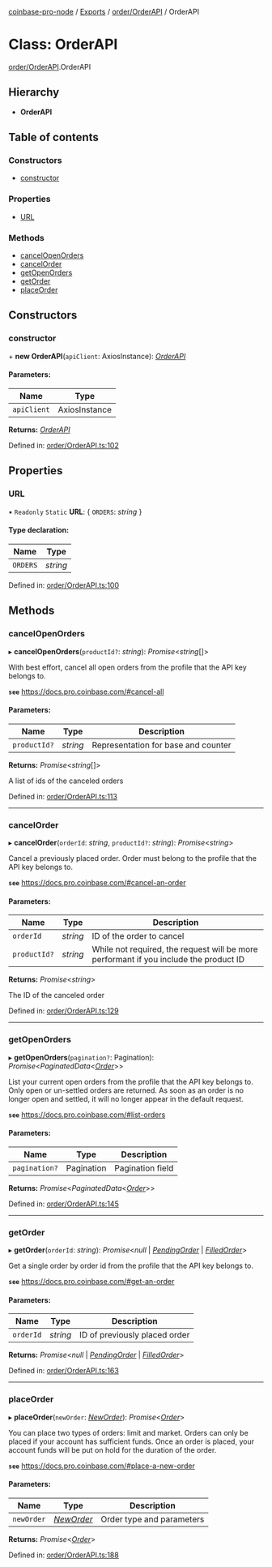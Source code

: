 [coinbase-pro-node](../../README.md) / [Exports](../../modules.md) / [order/OrderAPI](../../modules/order_orderapi.md) / OrderAPI

# Class: OrderAPI

[order/OrderAPI](../../modules/order_orderapi.md).OrderAPI

## Hierarchy

- **OrderAPI**

## Table of contents

### Constructors

- [constructor](orderapi.orderapi.md#constructor)

### Properties

- [URL](orderapi.orderapi.md#url)

### Methods

- [cancelOpenOrders](orderapi.orderapi.md#cancelopenorders)
- [cancelOrder](orderapi.orderapi.md#cancelorder)
- [getOpenOrders](orderapi.orderapi.md#getopenorders)
- [getOrder](orderapi.orderapi.md#getorder)
- [placeOrder](orderapi.orderapi.md#placeorder)

## Constructors

### constructor

\+ **new OrderAPI**(`apiClient`: AxiosInstance): [_OrderAPI_](orderapi.orderapi.md)

#### Parameters:

| Name        | Type          |
| ----------- | ------------- |
| `apiClient` | AxiosInstance |

**Returns:** [_OrderAPI_](orderapi.orderapi.md)

Defined in: [order/OrderAPI.ts:102](https://github.com/bennycode/coinbase-pro-node/blob/7d07dce/src/order/OrderAPI.ts#L102)

## Properties

### URL

▪ `Readonly` `Static` **URL**: { `ORDERS`: _string_ }

#### Type declaration:

| Name     | Type     |
| -------- | -------- |
| `ORDERS` | _string_ |

Defined in: [order/OrderAPI.ts:100](https://github.com/bennycode/coinbase-pro-node/blob/7d07dce/src/order/OrderAPI.ts#L100)

## Methods

### cancelOpenOrders

▸ **cancelOpenOrders**(`productId?`: _string_): _Promise_<_string_[]\>

With best effort, cancel all open orders from the profile that the API key belongs to.

**`see`** https://docs.pro.coinbase.com/#cancel-all

#### Parameters:

| Name         | Type     | Description                         |
| ------------ | -------- | ----------------------------------- |
| `productId?` | _string_ | Representation for base and counter |

**Returns:** _Promise_<_string_[]\>

A list of ids of the canceled orders

Defined in: [order/OrderAPI.ts:113](https://github.com/bennycode/coinbase-pro-node/blob/7d07dce/src/order/OrderAPI.ts#L113)

---

### cancelOrder

▸ **cancelOrder**(`orderId`: _string_, `productId?`: _string_): _Promise_<_string_\>

Cancel a previously placed order. Order must belong to the profile that the API key belongs to.

**`see`** https://docs.pro.coinbase.com/#cancel-an-order

#### Parameters:

| Name         | Type     | Description                                                                           |
| ------------ | -------- | ------------------------------------------------------------------------------------- |
| `orderId`    | _string_ | ID of the order to cancel                                                             |
| `productId?` | _string_ | While not required, the request will be more performant if you include the product ID |

**Returns:** _Promise_<_string_\>

The ID of the canceled order

Defined in: [order/OrderAPI.ts:129](https://github.com/bennycode/coinbase-pro-node/blob/7d07dce/src/order/OrderAPI.ts#L129)

---

### getOpenOrders

▸ **getOpenOrders**(`pagination?`: Pagination): _Promise_<_PaginatedData_<[_Order_](../../modules/order_orderapi.md#order)\>\>

List your current open orders from the profile that the API key belongs to. Only open or un-settled orders are returned. As soon as an order is no longer open and settled, it will no longer appear in the default request.

**`see`** https://docs.pro.coinbase.com/#list-orders

#### Parameters:

| Name          | Type       | Description      |
| ------------- | ---------- | ---------------- |
| `pagination?` | Pagination | Pagination field |

**Returns:** _Promise_<_PaginatedData_<[_Order_](../../modules/order_orderapi.md#order)\>\>

Defined in: [order/OrderAPI.ts:145](https://github.com/bennycode/coinbase-pro-node/blob/7d07dce/src/order/OrderAPI.ts#L145)

---

### getOrder

▸ **getOrder**(`orderId`: _string_): _Promise_<_null_ \| [_PendingOrder_](../../interfaces/order/orderapi.pendingorder.md) \| [_FilledOrder_](../../interfaces/order/orderapi.filledorder.md)\>

Get a single order by order id from the profile that the API key belongs to.

**`see`** https://docs.pro.coinbase.com/#get-an-order

#### Parameters:

| Name      | Type     | Description                   |
| --------- | -------- | ----------------------------- |
| `orderId` | _string_ | ID of previously placed order |

**Returns:** _Promise_<_null_ \| [_PendingOrder_](../../interfaces/order/orderapi.pendingorder.md) \| [_FilledOrder_](../../interfaces/order/orderapi.filledorder.md)\>

Defined in: [order/OrderAPI.ts:163](https://github.com/bennycode/coinbase-pro-node/blob/7d07dce/src/order/OrderAPI.ts#L163)

---

### placeOrder

▸ **placeOrder**(`newOrder`: [_NewOrder_](../../modules/order_orderapi.md#neworder)): _Promise_<[_Order_](../../modules/order_orderapi.md#order)\>

You can place two types of orders: limit and market. Orders can only be placed if your account has sufficient funds. Once an order is placed, your account funds will be put on hold for the duration of the order.

**`see`** https://docs.pro.coinbase.com/#place-a-new-order

#### Parameters:

| Name       | Type                                                   | Description               |
| ---------- | ------------------------------------------------------ | ------------------------- |
| `newOrder` | [_NewOrder_](../../modules/order_orderapi.md#neworder) | Order type and parameters |

**Returns:** _Promise_<[_Order_](../../modules/order_orderapi.md#order)\>

Defined in: [order/OrderAPI.ts:188](https://github.com/bennycode/coinbase-pro-node/blob/7d07dce/src/order/OrderAPI.ts#L188)

